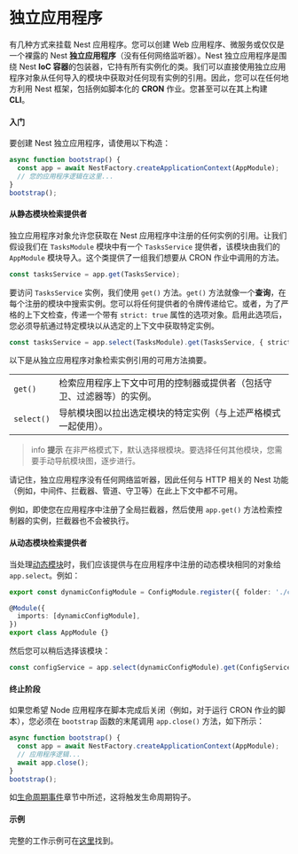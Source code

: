 # 独立应用程序

有几种方式来挂载 Nest 应用程序。您可以创建 Web 应用程序、微服务或仅仅是一个裸露的 Nest **独立应用程序**（没有任何网络监听器）。Nest 独立应用程序是围绕 Nest **IoC 容器**的包装器，它持有所有实例化的类。我们可以直接使用独立应用程序对象从任何导入的模块中获取对任何现有实例的引用。因此，您可以在任何地方利用 Nest 框架，包括例如脚本化的 **CRON** 作业。您甚至可以在其上构建 **CLI**。

#### 入门

要创建 Nest 独立应用程序，请使用以下构造：

```typescript
async function bootstrap() {
  const app = await NestFactory.createApplicationContext(AppModule);
  // 您的应用程序逻辑在这里...
}
bootstrap();
```

#### 从静态模块检索提供者

独立应用程序对象允许您获取在 Nest 应用程序中注册的任何实例的引用。让我们假设我们在 `TasksModule` 模块中有一个 `TasksService` 提供者，该模块由我们的 `AppModule` 模块导入。这个类提供了一组我们想要从 CRON 作业中调用的方法。

```typescript
const tasksService = app.get(TasksService);
```

要访问 `TasksService` 实例，我们使用 `get()` 方法。`get()` 方法就像一个**查询**，在每个注册的模块中搜索实例。您可以将任何提供者的令牌传递给它。或者，为了严格的上下文检查，传递一个带有 `strict: true` 属性的选项对象。启用此选项后，您必须导航通过特定模块以从选定的上下文中获取特定实例。

```typescript
const tasksService = app.select(TasksModule).get(TasksService, { strict: true });
```

以下是从独立应用程序对象检索实例引用的可用方法摘要。

<table>
  <tr>
    <td>
      <code>get()</code>
    </td>
    <td>
      检索应用程序上下文中可用的控制器或提供者（包括守卫、过滤器等）的实例。
    </td>
  </tr>
  <tr>
    <td>
      <code>select()</code>
    </td>
    <td>
      导航模块图以拉出选定模块的特定实例（与上述严格模式一起使用）。
    </td>
  </tr>
</table>

> info **提示** 在非严格模式下，默认选择根模块。要选择任何其他模块，您需要手动导航模块图，逐步进行。

请记住，独立应用程序没有任何网络监听器，因此任何与 HTTP 相关的 Nest 功能（例如，中间件、拦截器、管道、守卫等）在此上下文中都不可用。

例如，即使您在应用程序中注册了全局拦截器，然后使用 `app.get()` 方法检索控制器的实例，拦截器也不会被执行。

#### 从动态模块检索提供者

当处理[动态模块](/fundamentals/dynamic-modules)时，我们应该提供与在应用程序中注册的动态模块相同的对象给 `app.select`。例如：

```typescript
export const dynamicConfigModule = ConfigModule.register({ folder: './config' });

@Module({
  imports: [dynamicConfigModule],
})
export class AppModule {}
```

然后您可以稍后选择该模块：

```typescript
const configService = app.select(dynamicConfigModule).get(ConfigService, { strict: true });
```

#### 终止阶段

如果您希望 Node 应用程序在脚本完成后关闭（例如，对于运行 CRON 作业的脚本），您必须在 `bootstrap` 函数的末尾调用 `app.close()` 方法，如下所示：

```typescript
async function bootstrap() {
  const app = await NestFactory.createApplicationContext(AppModule);
  // 应用程序逻辑...
  await app.close();
}
bootstrap();
```

如[生命周期事件](/fundamentals/lifecycle-events)章节中所述，这将触发生命周期钩子。

#### 示例

完整的工作示例可在[这里](https://github.com/nestjs/nest/tree/master/sample/18-context)找到。
